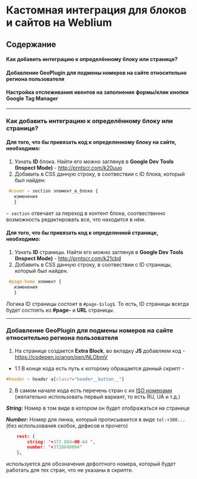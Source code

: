 # Кастомная интеграция для блоков и сайтов на Weblium

## Содержание
#### __Как добавить интеграцию к определённому блоку или странице?__
#### __Добавление GeoPlugin для подмены номеров на сайте относительно региона пользователя__
####  __Настройка отслеживания ивентов на заполнение формы/клик кнопки Google Tag Manager__

---

### Как добавить интеграцию к определённому блоку или странице?

#### Для того, что бы привязать код к __определенному блоку__ на сайте, необходимо:

1. Узнать __ID__ блока. Найти его можно заглянув в __Google Dev Tools (Inspect Mode)__ - http://prntscr.com/k20uuo
2. Добавить в CSS данную строку, в соотвествии с ID блока, который был найден:
```css
 #cover ~ section элемент_в_блоке {
   изменения
   }
```
`~ section` отвечает за переход в контент блока, соотвественно возможность редактировать все, что находится в нём.



#### Для того, что бы привязать код к __определенной странице__, необходимо:

1. Узнать __ID__ страницы. Найти его можно заглянув в __Google Dev Tools (Inspect Mode)__ - http://prntscr.com/k21cbd
2. Добавить в CSS данную строку, в соотвествии с ID страницы, который был найден. 
```css
 #page-home элемент {
   изменения
   }
```
Логика ID страницы состоит в `#page-$slug$`. То есть, ID страницы всегда будет состоять из __#page-__ и __URL__ страницы.

---

### __Добавление GeoPlugin для подмены номеров на сайте относительно региона пользователя__

1. На странице создается __Extra Block__, во вкладку __JS__ добавляем код - https://codepen.io/anon/pen/NLObmV
* 1.1  В конце кода есть путь к которому обращается данный скрипт - 
```css
#header ~ header a[class*="header__button__"]
```
2. В самом начале кода есть перечень стран с их [ISO номерами](https://countrycode.org/) (желательно использовать первый вариант, то есть RU, UA и т.д.)

__*String:*__ Номер в том виде в котором он будет отображаться на странице

__*Number:*__ Номер для линка, который прописывается в виде `tel:+380...` (без использования скобок, дефисов и прочего)

```json
	rest: {
		string: '+372 884-00-64 ',
		number: '+3728840064'
	},
``` 
используется для обозначения дефолтного номера, который будет работать для тех стран, что не указаны в скрипте.
